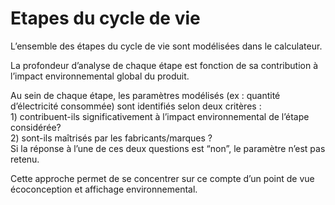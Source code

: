 # Etapes du cycle de vie

L’ensemble des étapes du cycle de vie sont modélisées dans le calculateur.&#x20;

La profondeur d’analyse de chaque étape est fonction de sa contribution à l’impact environnemental global du produit.&#x20;

Au sein de chaque étape, les paramètres modélisés (ex : quantité d’électricité consommée) sont identifiés selon deux critères : \
1\) contribuent-ils significativement à l’impact environnemental de l’étape considérée? \
2\) sont-ils maîtrisés par les fabricants/marques ? \
Si la réponse à l’une de ces deux questions est “non”, le paramètre n’est pas retenu.

Cette approche permet de se concentrer sur ce compte d’un point de vue écoconception et affichage environnemental.









